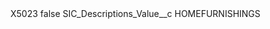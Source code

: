 <?xml version="1.0" encoding="UTF-8"?>
<CustomMetadata xmlns="http://soap.sforce.com/2006/04/metadata" xmlns:xsi="http://www.w3.org/2001/XMLSchema-instance" xmlns:xsd="http://www.w3.org/2001/XMLSchema">
    <label>X5023</label>
    <protected>false</protected>
    <values>
        <field>SIC_Descriptions_Value__c</field>
        <value xsi:type="xsd:string">HOMEFURNISHINGS</value>
    </values>
</CustomMetadata>
